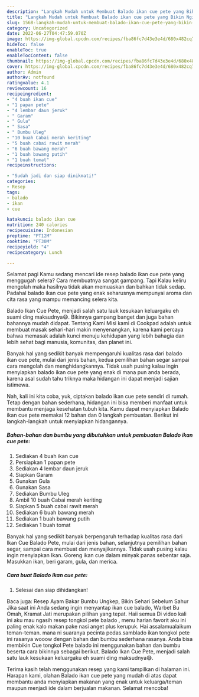 ```yaml
---
description: "Langkah Mudah untuk Membuat Balado ikan cue pete yang Bikin Ngiler, Buat Buka Puasa Enak"
title: "Langkah Mudah untuk Membuat Balado ikan cue pete yang Bikin Ngiler, Buat Buka Puasa Enak"
slug: 1568-langkah-mudah-untuk-membuat-balado-ikan-cue-pete-yang-bikin-ngiler-buat-buka-puasa-enak
category: Uncategorized
date: 2022-06-27T04:47:59.070Z
image: https://img-global.cpcdn.com/recipes/fba86fc7d43e3e4d/680x482cq70/balado-ikan-cue-pete-foto-resep-utama.jpg
hideToc: false
enableToc: true
enableTocContent: false
thumbnail: https://img-global.cpcdn.com/recipes/fba86fc7d43e3e4d/680x482cq70/balado-ikan-cue-pete-foto-resep-utama.jpg
cover: https://img-global.cpcdn.com/recipes/fba86fc7d43e3e4d/680x482cq70/balado-ikan-cue-pete-foto-resep-utama.jpg
author: Admin
authorAv: notfound
ratingvalue: 4.1
reviewcount: 16
recipeingredient:
- "4 buah ikan cue"
- "1 papan pete"
- "4 lembar daun jeruk"
- " Garam"
- " Gula"
- " Sasa"
- " Bumbu Uleg"
- "10 buah Cabai merah keriting"
- "5 buah cabai rawit merah"
- "6 buah bawang merah"
- "1 buah bawang putih"
- "1 buah tomat"
recipeinstructions:

- "Sudah jadi dan siap dinikmati!"
categories:
- Resep
tags:
- balado
- ikan
- cue

katakunci: balado ikan cue 
nutrition: 240 calories
recipecuisine: Indonesian
preptime: "PT12M"
cooktime: "PT30M"
recipeyield: "4"
recipecategory: Lunch

---
```



Selamat pagi Kamu sedang mencari ide resep balado ikan cue pete yang menggugah selera? Cara membuatnya sangat gampang. Tapi Kalau keliru mengolah maka hasilnya tidak akan memuaskan dan bahkan tidak sedap. Padahal balado ikan cue pete yang enak seharusnya mempunyai aroma dan cita rasa yang mampu memancing selera kita.


Balado Ikan Cue Pete, menjadi salah satu lauk kesukaan keluargaku eh suami ding maksudnya😅. Bikinnya gampang banget dan juga bahan bahannya mudah didapat. Tentang Kami Misi kami di Cookpad adalah untuk membuat masak sehari-hari makin menyenangkan, karena kami percaya bahwa memasak adalah kunci menuju kehidupan yang lebih bahagia dan lebih sehat bagi manusia, komunitas, dan planet ini.

Banyak hal yang sedikit banyak mempengaruhi kualitas rasa dari balado ikan cue pete, mulai dari jenis bahan, kedua pemilihan bahan segar sampai cara mengolah dan menghidangkannya. Tidak usah pusing kalau ingin menyiapkan balado ikan cue pete yang enak di mana pun anda berada, karena asal sudah tahu triknya maka hidangan ini dapat menjadi sajian istimewa.


Nah, kali ini kita coba, yuk, ciptakan balado ikan cue pete sendiri di rumah. Tetap dengan bahan sederhana, hidangan ini bisa memberi manfaat untuk membantu menjaga kesehatan tubuh kita. Kamu dapat menyiapkan Balado ikan cue pete memakai 12 bahan dan 0 langkah pembuatan. Berikut ini langkah-langkah untuk menyiapkan hidangannya.

<!--inarticleads1-->

##### Bahan-bahan dan bumbu yang dibutuhkan untuk pembuatan Balado ikan cue pete:

1. Sediakan 4 buah ikan cue
1. Persiapkan 1 papan pete
1. Sediakan 4 lembar daun jeruk
1. Siapkan  Garam
1. Gunakan  Gula
1. Gunakan  Sasa
1. Sediakan  Bumbu Uleg
1. Ambil 10 buah Cabai merah keriting
1. Siapkan 5 buah cabai rawit merah
1. Sediakan 6 buah bawang merah
1. Sediakan 1 buah bawang putih
1. Sediakan 1 buah tomat


Banyak hal yang sedikit banyak berpengaruh terhadap kualitas rasa dari Ikan Cue Balado Pete, mulai dari jenis bahan, selanjutnya pemilihan bahan segar, sampai cara membuat dan menyajikannya. Tidak usah pusing kalau ingin menyiapkan Ikan. Goreng ikan cue dalam minyak panas sebentar saja. Masukkan ikan, beri garam, gula, dan merica. 

<!--inarticleads2-->

##### Cara buat Balado ikan cue pete:


1. Selesai dan siap dihidangkan!

Baca juga: Resep Ayam Bakar Bumbu Ungkep, Bikin Sehari Sebelum Sahur Jika saat ini Anda sedang ingin menyantap ikan cue balado, Warbet Bu Omah, Kramat Jati merupakan pilihan yang tepat. Haii semua Di video kali ini aku mau ngasih resep tongkol pete balado , menu harian favorit aku ini paling enak kalo makan pake nasi anget plus kerupuk. Hai assalamualaikum teman-teman. mana ni suaranya pecinta pedas.samblado ikan tongkol pete ini rasanya wooow dengan bahan dan bumbu sederhana rasanya. Anda bisa membikin Cue tongkol Pete balado ini menggunakan bahan dan bumbu beserta cara bikinnya sebagai berikut. Balado Ikan Cue Pete, menjadi salah satu lauk kesukaan keluargaku eh suami ding maksudnya😅. 

Terima kasih telah menggunakan resep yang kami tampilkan di halaman ini. Harapan kami, olahan Balado ikan cue pete yang mudah di atas dapat membantu anda menyiapkan makanan yang enak untuk keluarga/teman maupun menjadi ide dalam berjualan makanan. Selamat mencoba!
